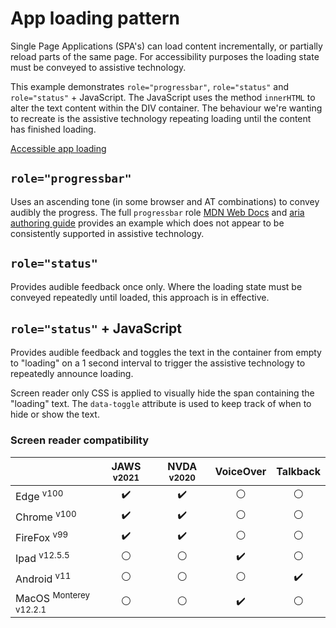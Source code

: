 # App loading pattern
Single Page Applications (SPA's) can load content incrementally, or partially reload parts of the same page. For accessibility purposes the loading state must be conveyed to assistive technology.

This example demonstrates `role="progressbar"`, `role="status"` and `role="status"` + JavaScript. The JavaScript uses the method `innerHTML` to alter the text content within the DIV container. The behaviour we're wanting to recreate is the assistive technology repeating loading until the content has finished loading.

[Accessible app loading](https://canaxess.github.io/app-loading-pattern/index.html)

## `role="progressbar"`
Uses an ascending tone (in some browser and AT combinations) to convey audibly the progress. The full `progressbar` role [MDN Web Docs](https://developer.mozilla.org/en-US/docs/Web/Accessibility/ARIA/ARIA_Techniques/Using_the_progressbar_role) and [aria authoring guide](https://www.w3.org/TR/wai-aria-1.1/#progressbar) provides an example which does not appear to be consistently supported in assistive technology.

## `role="status"`
Provides audible feedback once only. Where the loading state must be conveyed repeatedly until loaded, this approach is in effective.

## `role="status"` + JavaScript
Provides audible feedback and toggles the text in the container from empty to "loading" on a 1 second interval to trigger the assistive technology to repeatedly announce loading.

Screen reader only CSS is applied to visually hide the span containing the "loading" text. The `data-toggle` attribute is used to keep track of when to hide or show the text.

### Screen reader compatibility
|   | JAWS <sup>v2021</sup> | NVDA <sup>v2020</sup>  |VoiceOver   |Talkback   |
|---|:-:|:-:|:-:|:-:|
| Edge <sup>v100</sup>  | :heavy_check_mark:  |:heavy_check_mark:   | :white_circle:  | :white_circle:  |
| Chrome <sup>v100</sup>  |:heavy_check_mark:   | :heavy_check_mark:   |:white_circle:   | :white_circle:  |
| FireFox <sup>v99</sup>  | :heavy_check_mark:  | :heavy_check_mark:  | :white_circle:  | :white_circle:  |
| Ipad <sup>v12.5.5</sup> | :white_circle:  | :white_circle:  | :heavy_check_mark:  | :white_circle:  |
| Android <sup>v11</sup> | :white_circle:  | :white_circle:  | :white_circle:  | :heavy_check_mark:   |
| MacOS <sup>Monterey v12.2.1</sup>  | :white_circle:  | :white_circle:  | :heavy_check_mark:  | :white_circle:  |
